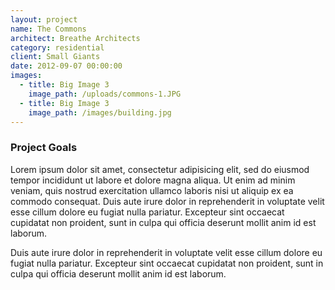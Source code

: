 ```yaml
---
layout: project
name: The Commons
architect: Breathe Architects
category: residential
client: Small Giants
date: 2012-09-07 00:00:00
images:
  - title: Big Image 3
    image_path: /uploads/commons-1.JPG
  - title: Big Image 3
    image_path: /images/building.jpg
---
```


### Project Goals

Lorem ipsum dolor sit amet, consectetur adipisicing elit, sed do eiusmod tempor incididunt ut labore et dolore magna aliqua. Ut enim ad minim veniam, quis nostrud exercitation ullamco laboris nisi ut aliquip ex ea commodo consequat. Duis aute irure dolor in reprehenderit in voluptate velit esse cillum dolore eu fugiat nulla pariatur. Excepteur sint occaecat cupidatat non proident, sunt in culpa qui officia deserunt mollit anim id est laborum.

Duis aute irure dolor in reprehenderit in voluptate velit esse cillum dolore eu fugiat nulla pariatur. Excepteur sint occaecat cupidatat non proident, sunt in culpa qui officia deserunt mollit anim id est laborum.
